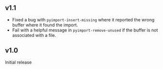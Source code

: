 ## v1.1

* Fixed a bug with `pyimport-insert-missing` where it reported the
  wrong buffer where it found the import.
* Fail with a helpful message in `pyimport-remove-unused` if the
  buffer is not associated with a file.

## v1.0

Initial release
